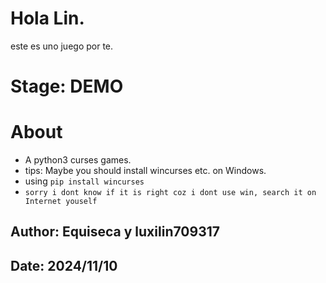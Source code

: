 # Hola Lin.
este es uno juego por te.

# Stage: DEMO
# About
- A python3 curses games.
- tips: Maybe you should install wincurses etc. on Windows.
- using `pip install wincurses`
- `sorry i dont know if it is right coz i dont use win, search it on Internet youself`
## Author: Equiseca y luxilin709317
## Date: 2024/11/10
